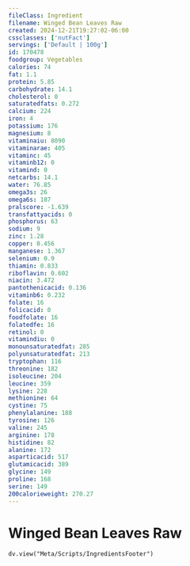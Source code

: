 ```yaml
---
fileClass: Ingredient
filename: Winged Bean Leaves Raw
created: 2024-12-21T19:27:02-06:00
cssclasses: ['nutFact']
servings: ['Default | 100g']
id: 170478
foodgroup: Vegetables
calories: 74
fat: 1.1
protein: 5.85
carbohydrate: 14.1
cholesterol: 0
saturatedfats: 0.272
calcium: 224
iron: 4
potassium: 176
magnesium: 8
vitaminaiu: 8090
vitaminarae: 405
vitaminc: 45
vitaminb12: 0
vitamind: 0
netcarbs: 14.1
water: 76.85
omega3s: 26
omega6s: 187
pralscore: -1.639
transfattyacids: 0
phosphorus: 63
sodium: 9
zinc: 1.28
copper: 0.456
manganese: 1.367
selenium: 0.9
thiamin: 0.833
riboflavin: 0.602
niacin: 3.472
pantothenicacid: 0.136
vitaminb6: 0.232
folate: 16
folicacid: 0
foodfolate: 16
folatedfe: 16
retinol: 0
vitamindiu: 0
monounsaturatedfat: 285
polyunsaturatedfat: 213
tryptophan: 116
threonine: 182
isoleucine: 204
leucine: 359
lysine: 228
methionine: 64
cystine: 75
phenylalanine: 188
tyrosine: 126
valine: 245
arginine: 178
histidine: 82
alanine: 172
asparticacid: 517
glutamicacid: 389
glycine: 149
proline: 168
serine: 149
200calorieweight: 270.27
---
```


# Winged Bean Leaves Raw

```dataviewjs
dv.view("Meta/Scripts/IngredientsFooter")
```